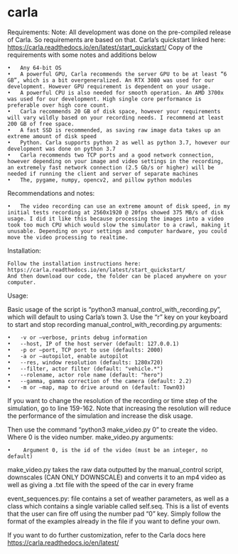 # carla

Requirements:
	Note: All development was done on the pre-compiled release of Carla. So requirements are based on that.
	Carla’s quickstart linked here: https://carla.readthedocs.io/en/latest/start_quickstart/
	Copy of the requirements with some notes and additions below
	
	•	Any 64-bit OS
	•	A powerful GPU, Carla recommends the server GPU to be at least “6 GB”, which is a bit overgeneralized. An RTX 3080 was used for our development. However GPU requirement is dependent on your usage. 
	•	A powerful CPU is also needed for smooth operation. An AMD 3700x was used for our development. High single core performance is preferable over high core count.
	•	Carla recommends 20 GB of disk space, however your requirements will vary wildly based on your recording needs. I recommend at least 200 GB of free space. 
	•	A fast SSD is recommended, as saving raw image data takes up an extreme amount of disk speed
	•	Python. Carla supports python 2 as well as python 3.7, however our development was done on python 3.7
	•	Carla recommends two TCP ports and a good network connection, however depending on your image and video settings in the recording, an extremely fast network connection (2.5 Gb/s or higher) will be needed if running the client and server of separate machines
	•	The, pygame, numpy, opencv2, and pillow python modules
Recommendations and notes:

	•	The video recording can use an extreme amount of disk speed, in my initial tests recording at 2560x1920 @ 20fps showed 375 MB/s of disk usage. I did it like this because processing the images into a video took too much CPU which would slow the simulator to a crawl, making it unusable. Depending on your settings and computer hardware, you could move the video processing to realtime. 
Installation:

	Follow the installation instructions here: 	https://carla.readthedocs.io/en/latest/start_quickstart/
	And then download our code, the folder can be placed anywhere on your computer.



Usage:

Basic usage of the script is “python3 manual_control_with_recording.py”, which will default to using Carla’s town 3. Use the “r” key on your keyboard to start and stop recording
	manual_control_with_recording.py arguments: 

	•	-v or –verbose, prints debug information
	•	--host, IP of the host server (default: 127.0.0.1)
	•	-p or –port, TCP port to use (defaults: 2000)
	•	-a or –autopilot, enable autopilot
	•	--res, window resolution (defaults: 1280x720)
	•	--filter, actor filter (default: "vehicle.*")
	•	--rolename, actor role name (default: "hero")
	•	--gamma, gamma correction of the camera (default: 2.2)
	•	-m or –map, map to drive around on (default: Town03)

If you want to change the resolution of the recording or time step of the simulation, go to line 159-162.
Note that increasing the resolution will reduce the performance of the simulation and increase the disk usage. 

Then use the command “python3 make_video.py 0” to create the video. Where 0 is the video number. 
make_video.py arguments:

	•	 Argument 0, is the id of the video (must be an integer, no default)
make_video.py takes the raw data outputted by the manual_control script, downscales (CAN ONLY DOWNSCALE) and converts it to an mp4 video as well as giving a .txt file with the speed of the car in every frame

event_sequences.py:
	file contains a set of weather parameters, as well as a class which contains a single variable called self.seq. This is a list of events that the user can fire off using the number pad “0” key. Simply follow the format of the examples already in the file if you want to define your own.


If you want to do further customization, refer to the Carla docs here https://carla.readthedocs.io/en/latest/


